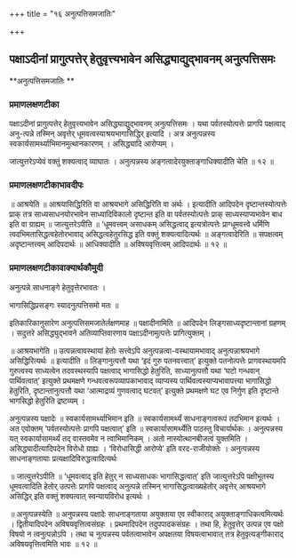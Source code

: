 +++
title = "१६ अनुत्पत्तिसमजातिः"

+++


## पक्षाऽदीनां प्रागुत्पत्तेर् हेतुवृत्त्यभावेन असिद्ध्याद्युद्भावनम् अनुत्पत्तिसमः

**अनुत्पत्तिसमजातिः **

### **प्रमाणलक्षणटीका**

पक्षाऽदीनां प्रागुत्पत्तेर् हेतुवृत्त्यभावेन असिद्ध्याद्युद्भावनम् अनुत्पत्तिसमः । यथा पर्वतस्योत्पत्तेः प्रागपि पक्षत्वाद् अनु-त्पन्ने तस्मिन् अवृत्तेर् धूमवत्वस्याश्रयभागासिद्धिर् इत्यादि । अत्र अनुत्पन्नस्य स्वकार्यसामर्थ्याभिमानमुत्थानकारणम् । असिद्ध्यादि आरोप्यम् ।

जात्युत्तरेऽप्येवं वक्तुं शक्यत्वाद् व्याघातः । अनुत्पन्नस्य अङ्गत्वादेरयुक्ताङ्गाधिक्यादीति चेति ॥ १२ ॥

### **प्रमाणलक्षणटीकाभावदीपः**

॥ आश्रयेति ॥ आश्रयासिद्धिरिति वा आश्रयभागे असिद्धिरिति वा अर्थः । इत्यादीति आदिपदेन दृष्टान्तस्योत्पत्तेः प्राक् तत्र साध्यसाधनयोरभावेन साध्यादिविकालो दृष्टान्त इति वा पर्वतस्योत्पत्तेः प्राक् साध्यस्याप्यभावेन बाध इति वा ग्राह्यम् ॥ जात्युत्तरेऽपीति ॥ ‘धूमवत्त्वम् असाधकम् असिद्धत्वाद् इत्यत्रोत्पत्तेः प्राग्धूमवत्त्वे धर्मिणि त्वदभिमतासिद्धत्वहेतोरभावाद् असिद्धत्वहेतुरसिद्ध इति वक्तुं शक्यत्वादित्यर्थः ॥ अङ्गत्वादेरिति ॥ सपक्षत्वम् अदृष्टान्तत्त्वम् आदिपदार्थः ॥ आधिक्यादीति ॥ अविषयवृत्तित्वम् आदिपदार्थः ॥ १२ ॥

### **प्रमाणलक्षणटीकावाक्यार्थकौमुदी**

अनुत्पन्ने साधनाङ्गे हेतुवृत्तेरभावतः ।

भागासिद्धिप्रसङ्गः स्यादनुत्पत्तिसमो मतः ॥

इतिकारिकानुसारेण अनुत्पत्तिसमजातेर्लक्षणमाह ॥ पक्षादीनामिति ॥ आदिपदेन लिङ्गसाध्यदृष्टान्तानां ग्रहणम् । सदुत्तरे असिद्ध्युद्भावने अतिव्याप्तिवारणाय पक्षाऽदीनामुत्पत्तेः प्रागित्युक्तम् ।

॥ आश्रयभागेति ॥ उत्पन्नत्वावस्थायां हेतोः सत्त्वेऽपि अनुत्पन्नत्वा-वस्थायामभावाद् अनुत्पन्नाश्रयभागे असिद्धिरित्यर्थः ॥ इत्यादीति ॥ लिङ्गानुत्पत्तौ यथा ‘इदं गुरु पतनवत्त्वात्’ इत्युक्ते पतनोत्पत्तेः प्रागवस्थायमपि गुरुत्वस्य साध्यत्वेन तदवस्थस्यापि
पक्षत्वाद् भागासिद्धो हेतुरिति, साध्यानुत्पत्तौ यथा ‘घटो गन्धवान् पार्थिवत्वात्’ इत्युक्ते प्रथमक्षणे गन्धवत्वरूपव्यापकाभावाद् व्याप्यस्य पार्थिवत्वस्याप्यभावापत्त्या भागासिद्धो हेतुरिति, दृष्टान्तानुत्पत्तौ यथा ‘आत्माद्रव्यं गुणवत्वाद् घटवत्’ इत्युक्ते प्रथमक्षणे घट एव निर्गुण इति दृष्टान्ते भागसिद्धो हेतुरिति द्रष्टव्यम् ।

अनुत्पन्नस्य पक्षादेः ॥ स्वकार्यसामर्थ्याभिमान इति ॥ स्वकार्यसामर्थ्यं साधनाङ्गत्वरूपं तदभिमान इत्यर्थः । अत एवोक्तम् ‘पर्वतस्योत्पत्तेः प्रागपि पक्षत्वात्’ इति ॥ स्वकार्यासामर्थ्येति पाठस्तु विचार्यार्थकः । अनुत्पन्नस्य यत् स्वकार्यासामर्थ्यं तद् वास्तवमेव न त्वाभिमानिकम् । अतो नास्योत्थानबीजत्वं युक्तमिति । असिद्ध्यादीत्यादिपदेन विरोधो ग्राह्यः । ‘विरोधासिद्धी आरोप्ये’ इति वरद-राजीयोक्तेः । अनुत्पन्नस्य साधनाङ्गतायाः प्रत्यक्षादिविरुद्धत्वादित्यर्थः

॥ जात्युत्तरेऽपीति ॥ ‘धूमवत्वाद् इति हेतुर् न साध्यसाधकः भागासिद्धत्वात्’ इति जात्युत्तरेऽपि पक्षीभूतस्य धूमवत्वादिति हेतोर् उत्पत्तेः प्रागपि पक्षत्वाद् अनुत्पन्ने तस्मिन् भागासिद्धत्वाख्यहेतोर् अवृत्तेर् आश्रयभागे असिद्धिर् इति वक्तुं शक्यत्वात् स्वन्यायविरोध इत्यर्थः ।

॥ अनुत्पन्नस्येति ॥ अनुपन्नस्य पक्षादेः साधनाङ्गताया अयुक्ताया एव स्वीकाराद् अयुक्ताङ्गाधिकत्वमित्यर्थः । द्वितीयादिपदेन अविषयवृत्तित्वसंग्रहः । प्रथमादिपदेन तदुपपादकसंग्रहः । तथा हि, हेतुवृत्तेर् उत्पन्न एव पक्षो विषयो न त्वनुत्पन्नोऽपि । तथा च नुत्पन्नस्य पर्वतत्वाभावेन अपक्षतया विषयत्वाभावात् तत्र हेतुवृत्यङ्गीकाराद् अविषयवृत्तित्वमिति भावः ॥ १२ ॥

